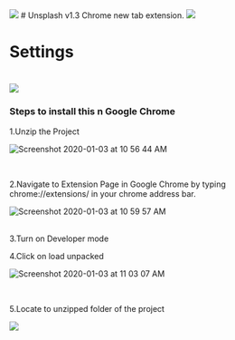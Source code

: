 <img src="https://firebasestorage.googleapis.com/v0/b/my-project-1544342477588.appspot.com/o/logo.png?alt=media&token=7c136e4e-c666-41f3-8381-91579de62d84">
# Unsplash v1.3
Chrome new tab extension.
<img src="https://firebasestorage.googleapis.com/v0/b/my-project-1544342477588.appspot.com/o/Screenshot%202020-01-17%20at%207.06.03%20PM.png?alt=media&token=3bec956f-0d3f-4542-a729-ae64c773cf7f">

<br>
<h1>Settings<h1>
  
  <img src="https://firebasestorage.googleapis.com/v0/b/my-project-1544342477588.appspot.com/o/Screenshot%202020-01-17%20at%207.06.17%20PM.png?alt=media&token=610359c2-7d01-449f-8a28-e7a2f836c6bf">
  <br>


<h3>Steps to install this n Google Chrome</h3>

1.Unzip the Project

![Screenshot 2020-01-03 at 10 56 44 AM](https://user-images.githubusercontent.com/52311969/71708480-bd1ad800-2e17-11ea-8494-1efd43677cc4.png)


<br>

2.Navigate to Extension Page in Google Chrome by typing chrome://extensions/ in your chrome address bar.

![Screenshot 2020-01-03 at 10 59 57 AM](https://user-images.githubusercontent.com/52311969/71708550-30244e80-2e18-11ea-8f35-87c9e5038dd8.png)

<br>
3.Turn on Developer mode


<br>

4.Click on load unpacked


![Screenshot 2020-01-03 at 11 03 07 AM](https://user-images.githubusercontent.com/52311969/71708620-bb054900-2e18-11ea-95b7-17d756b37e02.png)

<br>

5.Locate to unzipped folder of the project

<img src="https://firebasestorage.googleapis.com/v0/b/my-project-1544342477588.appspot.com/o/Screenshot%202020-01-17%20at%207.21.11%20PM.png?alt=media&token=66bc873f-9494-4d74-9fd4-87d0bfa24620">



